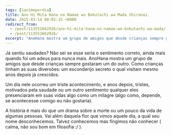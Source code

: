 ```yaml
---
tags: [1animepordia]
title: Ano Hi Mita Hana no Namae wo Bokutachi wa Mada Shiranai.
date: 2015-03-14 00:02:15 +0000
redirect_from:
  - /post/113551662926/ano-hi-mita-hana-no-namae-wo-bokutachi-wa-mada/
  - /post/113551662926/
excerpt: "AnoHana mostra um grupo de amigos que desde crianças sempre gostaram um do outro. Como crianças tinham as suas diversões: um esconderijo secreto o qual visitam mesmo anos depois já crescidos.<br>Um dia nele ocorreu um triste acontecimento, e anos depois, tristes, motivados pela saudade ou um outro sentimento qualquer eles presenciaram em suas vidas algo como um milagre (algo como, depende, se acontecesse comigo eu não gostaria).<br>A história é mais do que um drama sobre a morte ou um pouco da vida de algumas pessoas. Vai além daquela flor que vimos aquele dia, a qual seu nome desconhecemos. Talvez conhecemos mas fingimos não conhecer ( calma, não sou bom em filosofia :/ )."
---
```


Já sentiu saudades? Não sei se esse seria o sentimento correto, ainda
mais quando foi um adeus para nunca mais.
AnoHana mostra um grupo de amigos que desde crianças sempre gostaram um
do outro. Como crianças tinham as suas diversões: um esconderijo secreto
o qual visitam mesmo anos depois já crescidos.

Um dia nele ocorreu um triste acontecimento, e anos depois, tristes,
motivados pela saudade ou um outro sentimento qualquer eles presenciaram
em suas vidas algo como um milagre (algo como, depende, se acontecesse
comigo eu não gostaria).

A história é mais do que um drama sobre a morte ou um pouco da vida de
algumas pessoas. Vai além daquela flor que vimos aquele dia, a qual seu
nome desconhecemos. Talvez conhecemos mas fingimos não conhecer ( calma,
não sou bom em filosofia :/ ).

